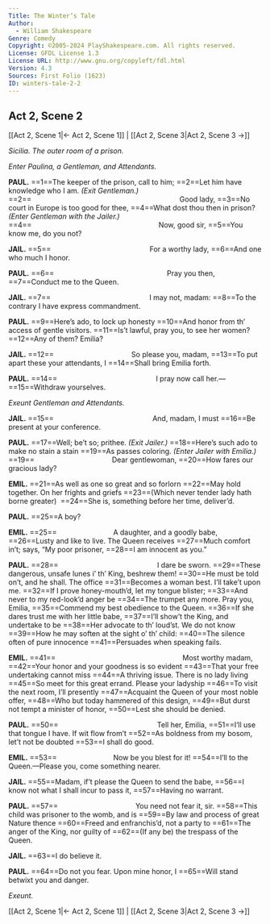 ```yaml
---
Title: The Winter’s Tale
Author: 
  - William Shakespeare
Genre: Comedy
Copyright: ©2005-2024 PlayShakespeare.com. All rights reserved.
License: GFDL License 1.3
License URL: http://www.gnu.org/copyleft/fdl.html
Version: 4.3
Sources: First Folio (1623)
ID: winters-tale-2-2
---
```


## Act 2, Scene 2
[[Act 2, Scene 1|← Act 2, Scene 1]] | [[Act 2, Scene 3|Act 2, Scene 3 →]]

*Sicilia. The outer room of a prison.*

*Enter Paulina, a Gentleman, and Attendants.*

**PAUL.**
==1==The keeper of the prison, call to him;
==2==Let him have knowledge who I am.
*(Exit Gentleman.)*
==2==                     Good lady,
==3==No court in Europe is too good for thee,
==4==What dost thou then in prison?
*(Enter Gentleman with the Jailer.)*
==4==                  Now, good sir,
==5==You know me, do you not?

**JAIL.**
==5==              For a worthy lady,
==6==And one who much I honor.

**PAUL.**
==6==                Pray you then,
==7==Conduct me to the Queen.

**JAIL.**
==7==              I may not, madam:
==8==To the contrary I have express commandment.

**PAUL.**
==9==Here’s ado, to lock up honesty
==10==And honor from th’ access of gentle visitors.
==11==Is’t lawful, pray you, to see her women?
==12==Any of them? Emilia?

**JAIL.**
==12==           So please you, madam,
==13==To put apart these your attendants, I
==14==Shall bring Emilia forth.

**PAUL.**
==14==              I pray now call her.⁠—
==15==Withdraw yourselves.

*Exeunt Gentleman and Attendants.*

**JAIL.**
==15==              And, madam, I must
==16==Be present at your conference.

**PAUL.**
==17==Well; be’t so; prithee.
*(Exit Jailer.)*
==18==Here’s such ado to make no stain a stain
==19==As passes coloring.
*(Enter Jailer with Emilia.)*
==19==           Dear gentlewoman,
==20==How fares our gracious lady?

**EMIL.**
==21==As well as one so great and so forlorn
==22==May hold together. On her frights and griefs
==23==(Which never tender lady hath borne greater) 
==24==She is, something before her time, deliver’d.

**PAUL.**
==25==A boy?

**EMIL.**
==25==        A daughter, and a goodly babe,
==26==Lusty and like to live. The Queen receives
==27==Much comfort in’t; says, “My poor prisoner,
==28==I am innocent as you.”

**PAUL.**
==28==              I dare be sworn.
==29==These dangerous, unsafe lunes i’ th’ King, beshrew them!
==30==He must be told on’t, and he shall. The office
==31==Becomes a woman best. I’ll take’t upon me.
==32==If I prove honey-mouth’d, let my tongue blister;
==33==And never to my red-look’d anger be
==34==The trumpet any more. Pray you, Emilia,
==35==Commend my best obedience to the Queen.
==36==If she dares trust me with her little babe,
==37==I’ll show’t the King, and undertake to be
==38==Her advocate to th’ loud’st. We do not know
==39==How he may soften at the sight o’ th’ child:
==40==The silence often of pure innocence
==41==Persuades when speaking fails.

**EMIL.**
==41==                  Most worthy madam,
==42==Your honor and your goodness is so evident
==43==That your free undertaking cannot miss
==44==A thriving issue. There is no lady living
==45==So meet for this great errand. Please your ladyship
==46==To visit the next room, I’ll presently
==47==Acquaint the Queen of your most noble offer,
==48==Who but today hammered of this design,
==49==But durst not tempt a minister of honor,
==50==Lest she should be denied.

**PAUL.**
==50==              Tell her, Emilia,
==51==I’ll use that tongue I have. If wit flow from’t
==52==As boldness from my bosom, let’t not be doubted
==53==I shall do good.

**EMIL.**
==53==        Now be you blest for it!
==54==I’ll to the Queen.—Please you, come something nearer.

**JAIL.**
==55==Madam, if’t please the Queen to send the babe,
==56==I know not what I shall incur to pass it,
==57==Having no warrant.

**PAUL.**
==57==           You need not fear it, sir.
==58==This child was prisoner to the womb, and is
==59==By law and process of great Nature thence
==60==Freed and enfranchis’d, not a party to
==61==The anger of the King, nor guilty of
==62==(If any be) the trespass of the Queen.

**JAIL.**
==63==I do believe it.

**PAUL.**
==64==Do not you fear. Upon mine honor, I
==65==Will stand betwixt you and danger.

*Exeunt.*

[[Act 2, Scene 1|← Act 2, Scene 1]] | [[Act 2, Scene 3|Act 2, Scene 3 →]]